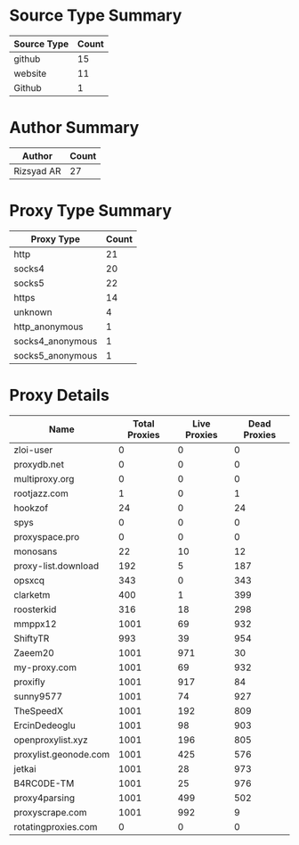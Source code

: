 # Source Type Summary

| Source Type | Count |
|-------------|-------|
| github | 15 |
| website | 11 |
| Github | 1 |


# Author Summary

| Author | Count |
|--------|-------|
| Rizsyad AR | 27 |


# Proxy Type Summary

| Proxy Type | Count |
|------------|-------|
| http | 21 |
| socks4 | 20 |
| socks5 | 22 |
| https | 14 |
| unknown | 4 |
| http_anonymous | 1 |
| socks4_anonymous | 1 |
| socks5_anonymous | 1 |


# Proxy Details

| Name | Total Proxies | Live Proxies | Dead Proxies |
|------|---------------|--------------|---------------|
| zloi-user | 0 | 0 | 0 |
| proxydb.net | 0 | 0 | 0 |
| multiproxy.org | 0 | 0 | 0 |
| rootjazz.com | 1 | 0 | 1 |
| hookzof | 24 | 0 | 24 |
| spys | 0 | 0 | 0 |
| proxyspace.pro | 0 | 0 | 0 |
| monosans | 22 | 10 | 12 |
| proxy-list.download | 192 | 5 | 187 |
| opsxcq | 343 | 0 | 343 |
| clarketm | 400 | 1 | 399 |
| roosterkid | 316 | 18 | 298 |
| mmppx12 | 1001 | 69 | 932 |
| ShiftyTR | 993 | 39 | 954 |
| Zaeem20 | 1001 | 971 | 30 |
| my-proxy.com | 1001 | 69 | 932 |
| proxifly | 1001 | 917 | 84 |
| sunny9577 | 1001 | 74 | 927 |
| TheSpeedX | 1001 | 192 | 809 |
| ErcinDedeoglu | 1001 | 98 | 903 |
| openproxylist.xyz | 1001 | 196 | 805 |
| proxylist.geonode.com | 1001 | 425 | 576 |
| jetkai | 1001 | 28 | 973 |
| B4RC0DE-TM | 1001 | 25 | 976 |
| proxy4parsing | 1001 | 499 | 502 |
| proxyscrape.com | 1001 | 992 | 9 |
| rotatingproxies.com | 0 | 0 | 0 |
